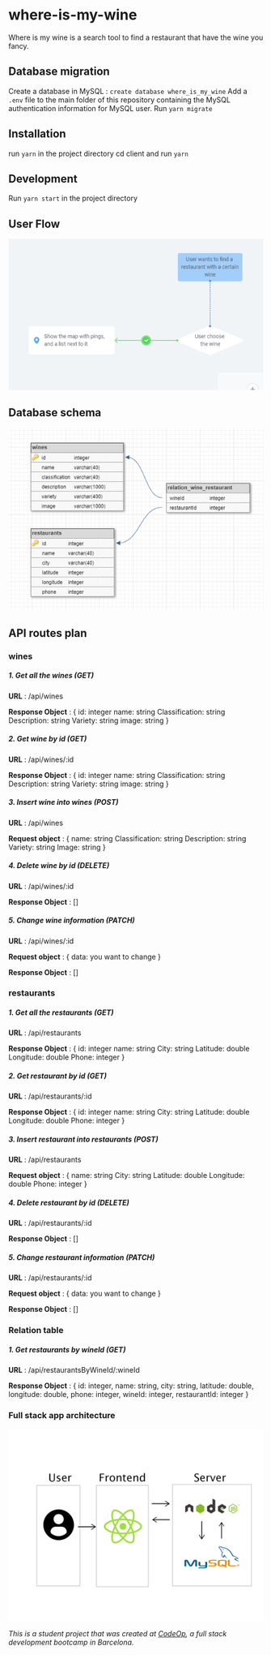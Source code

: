 # where-is-my-wine
Where is my wine is a search tool to find a restaurant that have the wine you fancy.

## Database migration
Create a database in MySQL : ``` create database where_is_my_wine ```
Add a ``` .env ``` file to the main folder of this repository containing the MySQL authentication information for MySQL user.
Run ``` yarn migrate ```


## Installation
run ``` yarn ``` in the project directory 
cd client and run ``` yarn ```

## Development
Run ``` yarn start ``` in the project directory

## User Flow

![User Flow](/client/public/img/USER_FLOW.png)

## Database schema

![DB schema](/client/public/img/db_schema.png)

## API routes plan

### wines

##### 1. Get all the wines (GET)

**URL** : /api/wines

**Response Object** : 
    {
    id: integer
    name: string
    Classification: string
    Description: string
    Variety: string
    image: string
    }

##### 2. Get wine by id (GET)

**URL** : /api/wines/:id

**Response Object** : 
    {
    id: integer
    name: string
    Classification: string
    Description: string
    Variety: string
    image: string
    }

##### 3. Insert wine into wines (POST)

**URL** : /api/wines

**Request object** : 
    {
    name: string
    Classification: string
    Description: string
    Variety: string
    Image: string
    }

##### 4. Delete wine by id (DELETE)

**URL** : /api/wines/:id

**Response Object** : 
    []

##### 5. Change wine information (PATCH)

**URL** : /api/wines/:id

**Request object** : 
    {
    data: you want to change
    }

**Response Object** : 
    []

### restaurants

##### 1. Get all the restaurants (GET)

**URL** : /api/restaurants

**Response Object** : 
    {
    id: integer
    name: string
    City: string
    Latitude: double
    Longitude: double
    Phone: integer
    }


##### 2. Get restaurant by id (GET)

**URL** : /api/restaurants/:id

**Response Object** : 
    {
    id: integer
    name: string
    City: string
    Latitude: double
    Longitude: double
    Phone: integer
    }

##### 3. Insert restaurant into restaurants (POST)

**URL** : /api/restaurants

**Request object** : 
    {
    name: string
    City: string
    Latitude: double
    Longitude: double
    Phone: integer
    }


##### 4. Delete restaurant by id (DELETE)

**URL** : /api/restaurants/:id

**Response Object** : 
    []

##### 5. Change restaurant information (PATCH)

**URL** : /api/restaurants/:id

**Request object** : 
    {
    data: you want to change
    }

**Response Object** : 
    []

### Relation table

##### 1. Get restaurants by wineId (GET)

**URL** : /api/restaurantsByWineId/:wineId

**Response Object** : 
    {
    id: integer,
    name: string,
    city: string,
    latitude: double,
    longitude: double,
    phone: integer,
    wineId: integer,
    restaurantId: integer
    }

### Full stack app architecture

![Architecture app](/client/public/img/architecture_app.jpg)

_This is a student project that was created at [CodeOp](http://codeop.tech), a full stack development bootcamp in Barcelona._